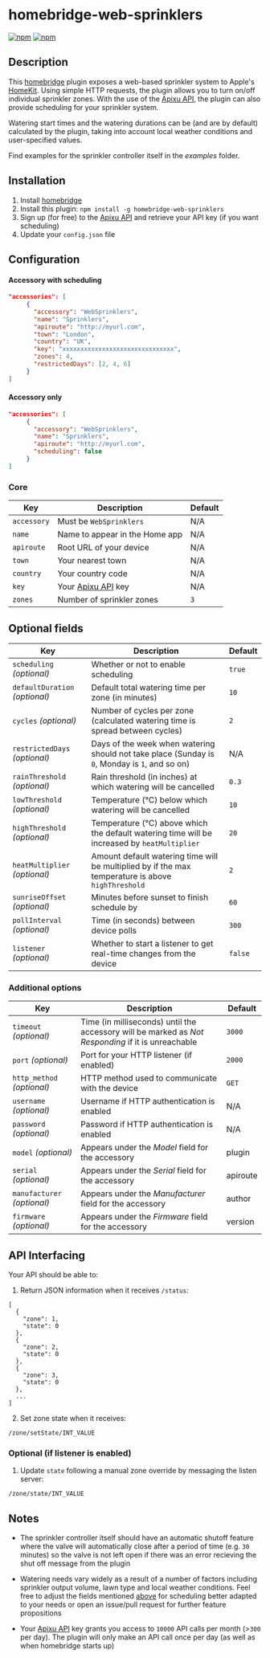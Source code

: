 # homebridge-web-sprinklers

[![npm](https://img.shields.io/npm/v/homebridge-web-sprinklers.svg)](https://www.npmjs.com/package/homebridge-web-sprinklers) [![npm](https://img.shields.io/npm/dt/homebridge-web-sprinklers.svg)](https://www.npmjs.com/package/homebridge-web-sprinklers)

## Description

This [homebridge](https://github.com/nfarina/homebridge) plugin exposes a web-based sprinkler system to Apple's [HomeKit](http://www.apple.com/ios/home/). Using simple HTTP requests, the plugin allows you to turn on/off individual sprinkler zones. With the use of the [Apixu API](https://www.apixu.com), the plugin can also provide scheduling for your sprinkler system.

Watering start times and the watering durations can be (and are by default) calculated by the plugin, taking into account local weather conditions and user-specified values.

Find examples for the sprinkler controller itself in the _examples_ folder.

## Installation

1. Install [homebridge](https://github.com/nfarina/homebridge#installation-details)
2. Install this plugin: `npm install -g homebridge-web-sprinklers`
3. Sign up (for free) to the [Apixu API](https://www.apixu.com) and retrieve your API key (if you want scheduling)
4. Update your `config.json` file

## Configuration

#### Accessory with scheduling

```json
"accessories": [
     {
       "accessory": "WebSprinklers",
       "name": "Sprinklers",
       "apiroute": "http://myurl.com",
       "town": "London",
       "country": "UK",
       "key": "xxxxxxxxxxxxxxxxxxxxxxxxxxxxxxx",
       "zones": 4,
       "restrictedDays": [2, 4, 6]
     }
]
```

#### Accessory only

```json
"accessories": [
     {
       "accessory": "WebSprinklers",
       "name": "Sprinklers",
       "apiroute": "http://myurl.com",
       "scheduling": false
     }
]
```

### Core
| Key | Description | Default |
| --- | --- | --- |
| `accessory` | Must be `WebSprinklers` | N/A |
| `name` | Name to appear in the Home app | N/A |
| `apiroute` | Root URL of your device | N/A |
| `town` | Your nearest town | N/A |
| `country` | Your country code | N/A |
| `key` | Your [Apixu API](https://www.apixu.com) key  | N/A |
| `zones` | Number of sprinkler zones  | `3` |

## Optional fields
| Key | Description | Default |
| --- | --- | --- |
| `scheduling` _(optional)_ | Whether or not to enable scheduling  | `true` |
| `defaultDuration` _(optional)_ | Default total watering time per zone (in minutes)  | `10` |
| `cycles` _(optional)_ | Number of cycles per zone (calculated watering time is spread between cycles)  | `2` |
| `restrictedDays` _(optional)_ | Days of the week when watering should not take place (Sunday is `0`, Monday is `1`, and so on) | N/A |
| `rainThreshold` _(optional)_ | Rain threshold (in inches) at which watering will be cancelled | `0.3` |
| `lowThreshold` _(optional)_ | Temperature (°C) below which watering will be cancelled | `10` |
| `highThreshold` _(optional)_ | Temperature (°C) above which the default watering time will be increased by `heatMultiplier` | `20` |
| `heatMultiplier` _(optional)_ | Amount default watering time will be multiplied by if the max temperature is above `highThreshold`| `2` |
| `sunriseOffset` _(optional)_ | Minutes before sunset to finish schedule by | `60` |
| `pollInterval` _(optional)_ | Time (in seconds) between device polls | `300` |
| `listener` _(optional)_ | Whether to start a listener to get real-time changes from the device | `false` |

### Additional options
| Key | Description | Default |
| --- | --- | --- |
| `timeout` _(optional)_ | Time (in milliseconds) until the accessory will be marked as _Not Responding_ if it is unreachable | `3000` |
| `port` _(optional)_ | Port for your HTTP listener (if enabled) | `2000` |
| `http_method` _(optional)_ | HTTP method used to communicate with the device | `GET` |
| `username` _(optional)_ | Username if HTTP authentication is enabled | N/A |
| `password` _(optional)_ | Password if HTTP authentication is enabled | N/A |
| `model` _(optional)_ | Appears under the _Model_ field for the accessory | plugin |
| `serial` _(optional)_ | Appears under the _Serial_ field for the accessory | apiroute |
| `manufacturer` _(optional)_ | Appears under the _Manufacturer_ field for the accessory | author |
| `firmware` _(optional)_ | Appears under the _Firmware_ field for the accessory | version |

## API Interfacing

Your API should be able to:

1. Return JSON information when it receives `/status`:
```
[
  {
    "zone": 1,
    "state": 0
  },
  {
    "zone": 2,
    "state": 0
  },
  {
    "zone": 3,
    "state": 0
  },
  ...
]
```

2. Set zone state when it receives:
```
/zone/setState/INT_VALUE
```

### Optional (if listener is enabled)

1. Update `state` following a manual zone override by messaging the listen server:
```
/zone/state/INT_VALUE
```

## Notes

- The sprinkler controller itself should have an automatic shutoff feature where the valve will automatically close after a period of time (e.g. `30` minutes) so the valve is not left open if there was an error recieving the shut off message from the plugin

- Watering needs vary widely as a result of a number of factors including sprinkler output volume, lawn type and local weather conditions. Feel free to adjust the fields mentioned [above](#optional-fields) for scheduling better adapted to your needs or open an issue/pull request for further feature propositions

- Your [Apixu API](https://www.apixu.com) key grants you access to `10000` API calls per month (>`300` per day). The plugin will only make an API call once per day (as well as when homebridge starts up)
